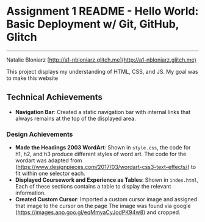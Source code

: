 Assignment 1 README - Hello World: Basic Deployment w/ Git, GitHub, Glitch
===
---

Natalie Bloniarz 
[http://a1-nbloniarz.glitch.me](http://a1-nbloniarz.glitch.me)

This project displays my understanding of HTML, CSS, and JS. My goal was to make this website 

## Technical Achievements
- **Navigation Bar**: Created a static navigation bar with internal links that always remains at the top of the displayed area.


### Design Achievements
- **Made the Headings 2003 WordArt**: Shown in `style.css`, the code for h1, h2, and h3 produce different styles of word art.
The code for the wordart was adapted from (https://www.designpieces.com/2017/03/wordart-css3-text-effects/) to fit within one selector each.
- **Displayed Coursework and Experience as Tables**: Shown in `index.html`, Each of these sections contains a table to display the relevant information.
- **Created Custom Cursor**:  Imported a custom cursor image and assigned that image to the cursor on the page The image was found via google (https://images.app.goo.gl/eqMmyaCyJodPK94w8) and cropped.




